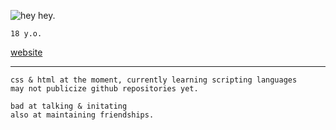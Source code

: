 ![hey hey.](https://i.ibb.co/5TBCfmJ/Bit.png)

`18 y.o.`

[website](https://solluxcaptor.neocities.org/ "this is my only public social media.")

--- 

```fix
css & html at the moment, currently learning scripting languages
may not publicize github repositories yet.
```
```
bad at talking & initating
also at maintaining friendships.
```
